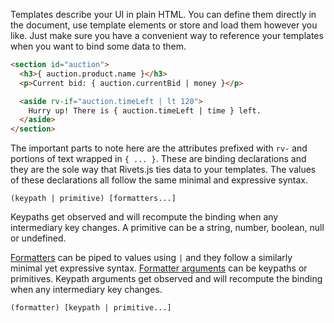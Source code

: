 Templates describe your UI in plain HTML. You can define them directly in the document, use template elements or store and load them however you like. Just make sure you have a convenient way to reference your templates when you want to bind some data to them.

```html
<section id="auction">
  <h3>{ auction.product.name }</h3>
  <p>Current bid: { auction.currentBid | money }</p>

  <aside rv-if="auction.timeLeft | lt 120">
    Hurry up! There is { auction.timeLeft | time } left.
  </aside>
</section>
```

The important parts to note here are the attributes prefixed with `rv-` and portions of text wrapped in `{ ... }`. These are binding declarations and they are the sole way that Rivets.js ties data to your templates. The values of these declarations all follow the same minimal and expressive syntax.

```
(keypath | primitive) [formatters...]
```

Keypaths get observed and will recompute the binding when any intermediary key changes. A primitive can be a string, number, boolean, null or undefined.

[Formatters](#formatters) can be piped to values using `|` and they follow a similarly minimal yet expressive syntax. [Formatter arguments](#formatters-arguments) can be keypaths or primitives. Keypath arguments get observed and will recompute the binding when any intermediary key changes.

```
(formatter) [keypath | primitive...]
```
